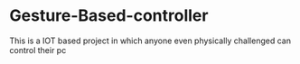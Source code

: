# Gesture-Based-controller
This is a IOT based project in which anyone even physically challenged can control their pc
